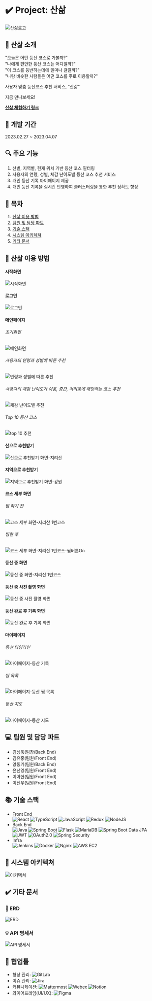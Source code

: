 # ✔️ Project: 산삶
![산삶로고](./uploads/imgs/sansam_logo.png)

## 🎤 산삶 소개
"오늘은 어떤 등산 코스로 가볼까?"  
"나에게 편안한 등산 코스는 어디일까?"  
"이 코스를 등반하는데에 얼마나 걸릴까?"  
"나랑 비슷한 사람들은 어떤 코스를 주로 이용할까?"  

사용자 맞춤 등산코스 추천 서비스, "산삶"

지금 만나보세요!

__[산삶 체험하기 링크](https://j8d205.p.ssafy.io/)__


## 📆 개발 기간
2023.02.27 ~ 2023.04.07

## 🔍 주요 기능
1. 산별, 지역별, 현재 위치 기반 등산 코스 필터링
2. 사용자의 연령, 성별, 체감 난이도별 등산 코스 추천 서비스
3. 개인 등산 기록 마이페이지 제공
4. 개인 등산 기록을 실시간 반영하여 클러스터링을 통한 추천 정확도 향상  

## 📃 목차
1. [산삶 이용 방법](#산삶-이용-방법)
2. [팀원 및 담당 파트](#팀원-및-담당-파트)
3. [기술 스택](#기술-스택)
4. [시스템 아키텍쳐](#시스템-아키텍쳐)
5. [기타 문서](#기타-문서)

## 👀 산삶 이용 방법

#### 시작화면
![시작화면](./uploads/imgs/starting_page.gif)  

#### 로그인
![로그인](./uploads/imgs/login.png)

#### 메인페이지
###### 초기화면
![메인화면](./uploads/imgs/main.png)  
###### 사용자의 연령과 성별에 따른 추천
![연령과 성별에 따른 추천](./uploads/imgs/main_age_gender.png)  
###### 사용자의 체감 난이도가 쉬움, 중간, 어려움에 해당하는 코스 추천
![체감 난이도별 추천](./uploads/imgs/main_recommend.png)
###### Top 10 등산 코스
![top 10 추천]()

#### 산으로 추천받기
![산으로 추천받기 화면-지리산](./uploads/imgs/filter_mountain.png)

#### 지역으로 추천받기
![지역으로 추천받기 화면-강원]()

#### 코스 세부 화면
###### 찜 하기 전
![코스 세부 화면-지리산 1번코스](./uploads/imgs/course_detail.png)
###### 찜한 후
![코스 세부 화면-지리산 1번코스-찜버튼On](./uploads/imgs/course_detail_with_fav.png)

#### 등산 중 화면
![등산 중 화면-지리산 1번코스](./uploads/imgs/hiking.png)

#### 등산 중 사진 촬영 화면
![등산 중 사진 촬영 화면](./uploads/imgs/hiking_camera.png)

#### 등산 완료 후 기록 화면
![등산 완료 후 기록 화면](./uploads/imgs/hiking_review.png)

#### 마이페이지
###### 등산 타임라인
![마이페이지-등산 기록](./uploads/imgs/mypage_review_list.png)
###### 찜 목록
![마이페이지-등산 찜 목록](./uploads/imgs/mypage_favorite_list.png)
###### 등산 지도
![마이페이지-등산 지도](./uploads/imgs/mypage_climbed_map.png)

## 💻 팀원 및 담당 파트
- 김성욱(팀장/Back End)
- 김유홍(팀원/Front End)
- 양동기(팀원/Back End)
- 윤선영(팀원/Front End)
- 이아현(팀원/Front End)
- 이진우(팀원/Front End)

## 📚 기술 스택
- Front End  
![React](https://img.shields.io/badge/React-61DAFB?logo=React&logoColor=black)
![TypeScript](https://img.shields.io/badge/TypeScript-3178C6?logo=TypeScript&logoColor=black)
![JavaScript](https://img.shields.io/badge/JavaScript-F7DF1E?logo=JavaScript&logoColor=black)
![Redux](https://img.shields.io/badge/Redux-764ABC?logo=Redux&logoColor=black)
![NodeJS](https://img.shields.io/badge/Node.js-339933?logo=Node.js&logoColor=black)
- Back End  
![Java](https://img.shields.io/badge/Java-007396?logo=Java&logoColor=white)
![Spring Boot](https://img.shields.io/badge/Spring&nbsp;Boot-6DB33F?logo=SpringBoot&logoColor=darkgreen)
![Flask](https://img.shields.io/badge/Flask-000000?logo=Flask&logoColor=white)
![MariaDB](https://img.shields.io/badge/MariaDB-003545?logo=MariaDB&logoColor=white)
![Spring Boot Data JPA](https://img.shields.io/badge/SpringBoot&nbsp;Data&nbsp;JPA-6DB33F?logo=jpa&logoColor=darkgreen)
![JWT](https://img.shields.io/badge/JWT-000000?logo=JWT&logoColor=black)
![OAuth2.0](https://img.shields.io/badge/OAuth2.0-000000?logo=oauth&logoColor=white)
![Spring Security](https://img.shields.io/badge/Spring&nbsp;Security-6DB33F?logo=SpringSecurity&logoColor=black)
- Infra  
![Jenkins](https://img.shields.io/badge/Jenkins-D24939?logo=Jenkins&logoColor=black)
![Docker](https://img.shields.io/badge/Docker-2496ED?logo=Docker&logoColor=black)
![Nginx](https://img.shields.io/badge/NGINX-009639?logo=NGINX&logoColor=white)
![AWS EC2](https://img.shields.io/badge/Amazon&nbsp;EC2-FF9900?logo=AmazonEC2&logoColor=black)

## 🔨 시스템 아키텍쳐
![아키텍쳐](./uploads/imgs/architecture.png)

## ✔️ 기타 문서

### 🎨 ERD
![ERD](./uploads/imgs/erd_specification.png)

### 💡 API 명세서
![API 명세서](./uploads/imgs/api_specification.png)

## 💪 협업툴
- 형상 관리: ![GitLab](https://img.shields.io/badge/GitLab-FC6D26?logo=GitLab)
- 이슈 관리: ![Jira](https://img.shields.io/badge/Jira-0052CC?logo=Jira)
- 커뮤니케이션:
![Mattermost](https://img.shields.io/badge/Mattermost-0058CC?logo=Mattermost&logoColor=black)
![Webex](https://img.shields.io/badge/WebEx-000000?logo=webex&logoColor=white)
![Notion](https://img.shields.io/badge/Notion-000000?logo=Notion&logoColor=white)
- 와이어프레임(UI/UX):
![Figma](https://img.shields.io/badge/Figma-F24E1E?logo=Figma&logoColor=white)
